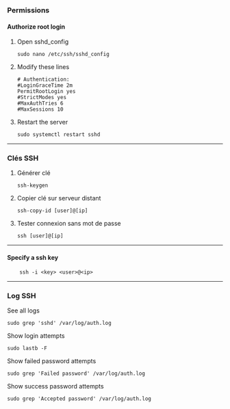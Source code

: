
### Permissions

#### Authorize root login 

1. Open sshd_config


	```shell
	sudo nano /etc/ssh/sshd_config
	```



2. Modify these lines


	```shell
	# Authentication:
	#LoginGraceTime 2m
	PermitRootLogin yes
	#StrictModes yes
	#MaxAuthTries 6
	#MaxSessions 10
	```



3. Restart the server


	```shell
	sudo systemctl restart sshd
	```




---

### Clés SSH


1. Générer clé


	```shell
	ssh-keygen
	```


2. Copier clé sur serveur distant

	```shell
	ssh-copy-id [user]@[ip]
	```

3. Tester connexion sans mot de passe

	```shell
	ssh [user]@[ip]
	```


- - - 
#### Specify a ssh key


```
	ssh -i <key> <user>@<ip>
```




---

### Log SSH

See all logs 

```
sudo grep 'sshd' /var/log/auth.log
```

Show login attempts 

```
sudo lastb -F
```

Show failed password attempts 
```
sudo grep 'Failed password' /var/log/auth.log
```


Show success password attempts  


```
sudo grep 'Accepted password' /var/log/auth.log
```
